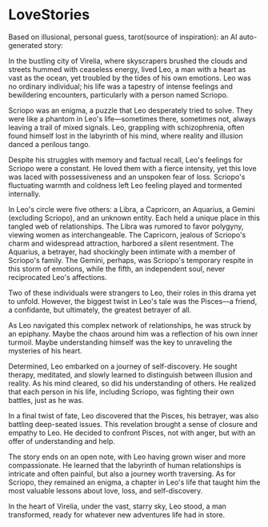 # LoveStories

Based on illusional, personal guess, tarot(source of inspiration): an AI auto-generated story:

In the bustling city of Virelia, where skyscrapers brushed the clouds and streets hummed with ceaseless energy, lived Leo, a man with a heart as vast as the ocean, yet troubled by the tides of his own emotions. Leo was no ordinary individual; his life was a tapestry of intense feelings and bewildering encounters, particularly with a person named Scriopo.

Scriopo was an enigma, a puzzle that Leo desperately tried to solve. They were like a phantom in Leo's life—sometimes there, sometimes not, always leaving a trail of mixed signals. Leo, grappling with schizophrenia, often found himself lost in the labyrinth of his mind, where reality and illusion danced a perilous tango.

Despite his struggles with memory and factual recall, Leo's feelings for Scriopo were a constant. He loved them with a fierce intensity, yet this love was laced with possessiveness and an unspoken fear of loss. Scriopo's fluctuating warmth and coldness left Leo feeling played and tormented internally.

In Leo's circle were five others: a Libra, a Capricorn, an Aquarius, a Gemini (excluding Scriopo), and an unknown entity. Each held a unique place in this tangled web of relationships. The Libra was rumored to favor polygyny, viewing women as interchangeable. The Capricorn, jealous of Scriopo's charm and widespread attraction, harbored a silent resentment. The Aquarius, a betrayer, had shockingly been intimate with a member of Scriopo's family. The Gemini, perhaps, was Scriopo's temporary respite in this storm of emotions, while the fifth, an independent soul, never reciprocated Leo's affections.

Two of these individuals were strangers to Leo, their roles in this drama yet to unfold. However, the biggest twist in Leo's tale was the Pisces—a friend, a confidante, but ultimately, the greatest betrayer of all.

As Leo navigated this complex network of relationships, he was struck by an epiphany. Maybe the chaos around him was a reflection of his own inner turmoil. Maybe understanding himself was the key to unraveling the mysteries of his heart.

Determined, Leo embarked on a journey of self-discovery. He sought therapy, meditated, and slowly learned to distinguish between illusion and reality. As his mind cleared, so did his understanding of others. He realized that each person in his life, including Scriopo, was fighting their own battles, just as he was.

In a final twist of fate, Leo discovered that the Pisces, his betrayer, was also battling deep-seated issues. This revelation brought a sense of closure and empathy to Leo. He decided to confront Pisces, not with anger, but with an offer of understanding and help.

The story ends on an open note, with Leo having grown wiser and more compassionate. He learned that the labyrinth of human relationships is intricate and often painful, but also a journey worth traversing. As for Scriopo, they remained an enigma, a chapter in Leo's life that taught him the most valuable lessons about love, loss, and self-discovery.

In the heart of Virelia, under the vast, starry sky, Leo stood, a man transformed, ready for whatever new adventures life had in store.
